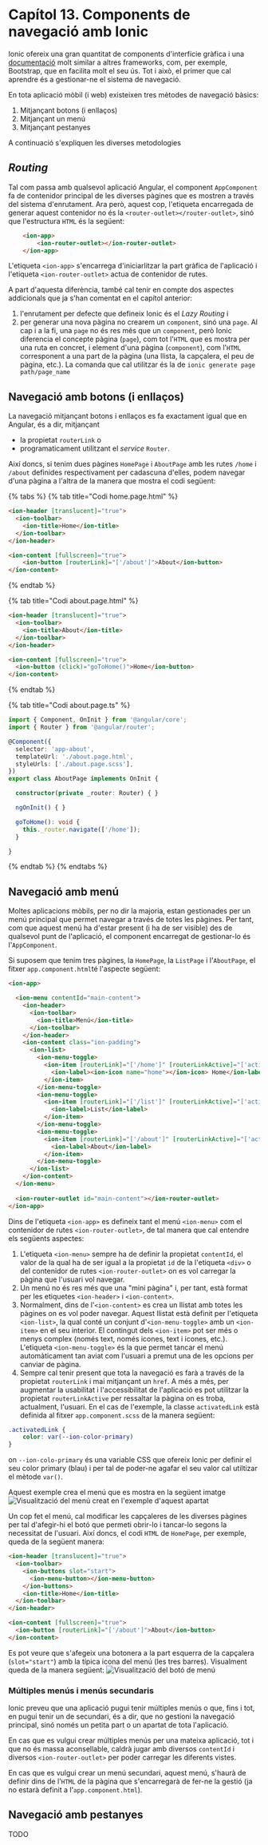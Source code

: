 # Capítol 13. Components de navegació amb Ionic
Ionic ofereix una gran quantitat de components d'interfície gràfica i una [documentació](https://ionicframework.com/docs/components) molt similar a altres frameworks, com, per exemple, Bootstrap, que en facilita molt el seu ús. Tot i això, el primer que cal aprendre és a gestionar-ne el sistema de navegació.

En tota aplicació mòbil (i web) existeixen tres mètodes de navegació bàsics:
1. Mitjançant botons (i enllaços)
2. Mitjançant un menú
3. Mitjançant pestanyes

A continuació s'expliquen les diverses metodologies

## *Routing*
Tal com passa amb qualsevol aplicació Angular, el component `AppComponent` fa de contenidor principal de les diverses pàgines que es mostren a través del sistema d'enrutament. Ara però, aquest cop, l'etiqueta encarregada de generar aquest contenidor no és la `<router-outlet></router-outlet>`, sinó que l'estructura `HTML` és la següent:
```html
    <ion-app>
        <ion-router-outlet></ion-router-outlet>
    </ion-app>
```

L'etiqueta `<ion-app>` s'encarrega d'iniciarlitzar la part gràfica de l'aplicació i l'etiqueta `<ion-router-outlet>` actua de contenidor de rutes.

A part d'aquesta diferència, també cal tenir en compte dos aspectes addicionals que ja s'han comentat en el capítol anterior:
1. l'enrutament per defecte que defineix Ionic és el *Lazy Routing* i
2. per generar una nova pàgina no crearem un `component`, sinó una `page`. Al cap i a la fi, una `page` no és res més que un `component`, però Ionic diferencia el concepte pàgina (`page`), com tot l'`HTML` que es mostra per una ruta en concret, i element d'una pàgina (`component`), com l'`HTML` corresponent a una part de la pàgina (una llista, la capçalera, el peu de pàgina, etc.). La comanda que cal utilitzar és la de `ionic generate page path/page_name`

## Navegació amb botons (i enllaços)
La navegació mitjançant botons i enllaços es fa exactament igual que en Angular, és a dir, mitjançant
* la propietat `routerLink` o
* programaticament utilitzant el *service* `Router`.

Així doncs, si tenim dues pàgines `HomePage` i `AboutPage` amb les rutes `/home` i `/about` definides respectivament per cadascuna d'elles, podem navegar d'una pàgina a l'altra de la manera que mostra el codi següent:

{% tabs %}
{% tab title="Codi home.page.html" %}
```html
<ion-header [translucent]="true">
  <ion-toolbar>
    <ion-title>Home</ion-title>
  </ion-toolbar>
</ion-header>

<ion-content [fullscreen]="true">
    <ion-button [routerLink]="['/about']">About</ion-button>
</ion-content>
```
{% endtab %}

{% tab title="Codi about.page.html" %}
```html
<ion-header [translucent]="true">
  <ion-toolbar>
    <ion-title>About</ion-title>
  </ion-toolbar>
</ion-header>

<ion-content [fullscreen]="true">
  <ion-button (click)="goToHome()">Home</ion-button>
</ion-content>
```
{% endtab %}

{% tab title="Codi about.page.ts" %}
```typescript
import { Component, OnInit } from '@angular/core';
import { Router } from '@angular/router';

@Component({
  selector: 'app-about',
  templateUrl: './about.page.html',
  styleUrls: ['./about.page.scss'],
})
export class AboutPage implements OnInit {

  constructor(private _router: Router) { }

  ngOnInit() { }

  goToHome(): void {
    this._router.navigate(['/home']);
  }

}
```
{% endtab %}
{% endtabs %}

## Navegació amb menú
Moltes aplicacions mòbils, per no dir la majoria, estan gestionades per un menú principal que permet navegar a través de totes les pàgines. Per tant, com que aquest menú ha d'estar present (i ha de ser visible) des de qualsevol punt de l'aplicació, el component encarregat de gestionar-lo és l'`AppComponent`.

Si suposem que tenim tres pàgines, la `HomePage`, la `ListPage` i l'`AboutPage`, el fitxer `app.component.html`té l'aspecte següent:

```html
<ion-app>

  <ion-menu contentId="main-content">
    <ion-header>
      <ion-toolbar>
        <ion-title>Menú</ion-title>
      </ion-toolbar>
    </ion-header>
    <ion-content class="ion-padding">
      <ion-list>
        <ion-menu-toggle>
          <ion-item [routerLink]="['/home']" [routerLinkActive]="['activatedLink']">
            <ion-label><ion-icon name="home"></ion-icon> Home</ion-label>
          </ion-item>
        </ion-menu-toggle>
        <ion-menu-toggle>
          <ion-item [routerLink]="['/list']" [routerLinkActive]="['activatedLink']">
            <ion-label>List</ion-label>
          </ion-item>
        </ion-menu-toggle>
        <ion-menu-toggle>
          <ion-item [routerLink]="['/about']" [routerLinkActive]="['activatedLink']">
            <ion-label>About</ion-label>
          </ion-item>
        </ion-menu-toggle>
      </ion-list>
    </ion-content>
  </ion-menu>
  
  <ion-router-outlet id="main-content"></ion-router-outlet>
</ion-app>
```

Dins de l'etiqueta `<ion-app>` es defineix tant el menú `<ion-menu>` com el contenidor de rutes `<ion-router-outlet>`, de tal manera que cal entendre els següents aspectes:
1. L'etiqueta `<ion-menu>` sempre ha de definir la propietat `contentId`, el valor de la qual ha de ser igual a la propietat `id` de la l'etiqueta `<div>` o del contenidor de rutes `<ion-router-outlet>` on es vol carregar la pàgina que l'usuari vol navegar.
2. Un menú no és res més que una "mini pàgina" i, per tant, està format per les etiquetes `<ion-header>` i `<ion-content>`.
3. Normalment, dins de l'`<ion-content>` es crea un llistat amb totes les pàgines on es vol poder navegar. Aquest llistat està definit per l'etiqueta `<ion-list>`, la qual conté un conjunt d'`<ion-menu-toggle>` amb un `<ion-item>` en el seu interior. El contingut dels `<ion-item>` pot ser més o menys complex (només text, només icones, text i icones, etc.). L'etiqueta `<ion-menu-toggle>` és la que permet tancar el menú automàticament tan aviat com l'usuari a premut una de les opcions per canviar de pàgina.
4. Sempre cal tenir present que tota la navegació es farà a través de la propietat `routerLink` i mai mitjançant un `href`. A més a més, per augmentar la usabilitat i l'accessibilitat de l'aplicació es pot utilitzar la propietat `routerLinkActive` per ressaltar la pàgina on es troba, actualment, l'usuari. En el cas de l'exemple, la classe `activatedLink` està definida al fitxer `app.component.scss` de la manera següent:
```scss
.activatedLink {
    color: var(--ion-color-primary)
}
```
on `--ion-colo-primary` és una variable CSS que ofereix Ionic per definir el seu color primary (blau) i per tal de poder-ne agafar el seu valor cal utiltizar el mètode `var()`.

Aquest exemple crea el menú que es mostra en la següent imatge
![Visualització del menú creat en l'exemple d'aquest apartat](img/ionic_menu_example.png)

Un cop fet el menú, cal modificar les capçaleres de les diverses pàgines per tal d'afegir-hi el botó que permeti obrir-lo i tancar-lo segons la necessitat de l'usuari. Així doncs, el codi `HTML` de `HomePage`, per exemple, queda de la següent manera:
```html
<ion-header [translucent]="true">
  <ion-toolbar>
    <ion-buttons slot="start">
      <ion-menu-button></ion-menu-button>
    </ion-buttons>
    <ion-title>Home</ion-title>
  </ion-toolbar>
</ion-header>

<ion-content [fullscreen]="true">
  <ion-button [routerLink]="['/about']">About</ion-button>
</ion-content>
```
Es pot veure que s'afegeix una botonera a la part esquerra de la capçalera (`slot="start"`) amb la típica icona del menú (les tres barres). Visualment queda de la manera següent:
![Visualització del botó de menú](img/ionic_menu_icon.png)

### Múltiples menús i menús secundaris
Ionic preveu que una aplicació pugui tenir múltiples menús o que, fins i tot, en pugui tenir un de secundari, és a dir, que no gestioni la navegació principal, sinó només un petita part o un apartat de tota l'aplicació.

En cas que es vulgui crear múltiples menús per una mateixa aplicació, tot i que no és massa aconsellable, caldrà jugar amb diversos `contentId` i diversos `<ion-router-outlet>` per poder carregar les diferents vistes.

En cas que es vulgui crear un menú secundari, aquest menú, s'haurà de definir dins de l'`HTML` de la pàgina que s'encarregarà de fer-ne la gestió (ja no estarà definit a l'`app.component.html`).

## Navegació amb pestanyes

TODO